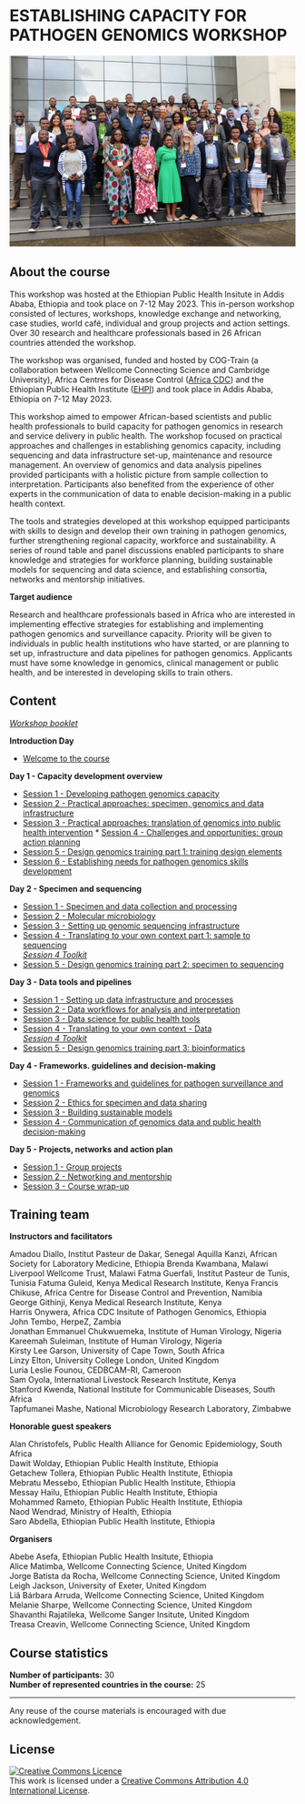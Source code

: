 # ESTABLISHING CAPACITY FOR PATHOGEN GENOMICS WORKSHOP

![Participants of the Establishing Capacity for Pathogen Genomics 2023](images/ECPG.png)

## About the course


This workshop was hosted at the Ethiopian Public Health Insitute in Addis Ababa, Ethiopia and took place on 7-12 May 2023. This in-person workshop consisted of lectures, workshops, knowledge exchange and networking, case studies, world café, individual and group projects and action settings. Over 30 research and healthcare professionals based in 26 African countries attended the workshop. 


The workshop was organised, funded and hosted by COG-Train (a collaboration between Wellcome Connecting Science and Cambridge University),  Africa Centres for Disease Control ([Africa CDC](https://africacdc.org/)) and the Ethiopian Public Health Institute ([EHPI](https://ephi.gov.et/)) and took place in Addis Ababa, Ethiopia on 7-12 May 2023.


This workshop aimed to empower African-based scientists and public health professionals to build capacity for pathogen genomics in research and service delivery in public health. The workshop focused on practical approaches and challenges in establishing genomics capacity, including sequencing and data infrastructure set-up, maintenance and resource management.  An overview of genomics and data analysis pipelines provided participants with a holistic picture from sample collection to interpretation. Participants also benefited from the experience of other experts in the communication of data to enable decision-making in a public health context.  


The tools and strategies developed at this workshop equipped participants with skills to design and develop their own training in pathogen genomics, further strengthening regional capacity, workforce and sustainability. A series of round table and panel discussions enabled participants to share knowledge and strategies for workforce planning, building sustainable models for sequencing and data science, and establishing consortia, networks and mentorship initiatives.


**Target audience**


Research and healthcare professionals based in Africa who are interested in implementing effective strategies for establishing and implementing pathogen genomics and surveillance capacity. Priority will be given to individuals in public health institutions who have started, or are planning to set up, infrastructure and data pipelines for pathogen genomics. Applicants must have some knowledge in genomics, clinical management or public health, and be interested in developing skills to train others.


## Content


_[Workshop booklet](assets/ECPG_Booklet.pdf)_


**Introduction Day**


* [Welcome to the course](assets/ECPG_IntroDay_Slides.pptx.pdf)


**Day 1 - Capacity development overview**
      
* [Session 1 - Developing pathogen genomics capacity](assets/ECPG_D1S1_slides.pptx.pdf)                 
* [Session 2 - Practical approaches: specimen, genomics and data infrastructure](assets/ECPG_D1S2_slides.pptx.pdf)     
* [Session 3 - Practical approaches: translation of genomics into public health intervention](assets/ECPG_D1S3_slides.pptx.pdf)         * [Session 4 - Challenges and opportunities: group action planning](assets/ECPG_D1S4_slides.pptx.pdf)            
* [Session 5 - Design genomics training part 1: training design elements](assets/ECPG_D1S5_slides.pptx.pdf)      
* [Session 6 - Establishing needs for pathogen genomics skills development](assets/ECPG_D1S6_slides.pptx.pdf)       


**Day 2 - Specimen and sequencing**


* [Session 1 - Specimen and data collection and processing](assets/ECPG_D2S1_slides.pptx.pdf)      
* [Session 2 - Molecular microbiology](assets/ECPG_D2S2_slides.pptx.pdf)      
* [Session 3 - Setting up genomic sequencing infrastructure](assets/ECPG_D2S3_slides.pptx.pdf)           
* [Session 4 - Translating to your own context part 1: sample to sequencing](assets/ECPG_D2S4_slides.pptx.pdf)    
      _[Session 4 Toolkit](assets/ECPG_D2_toolkit.xlsx)_        
* [Session 5 - Design genomics training part 2: specimen to sequencing](assets/ECPG_D2S5_slides.pptx.pdf)        


**Day 3 - Data tools and pipelines**


* [Session 1 - Setting up data infrastructure and processes](assets/ECPG_D3S1_slides.pptx.pdf)      
* [Session 2 - Data workflows for analysis and interpretation](assets/ECPG_D3S2_slides.pptx.pdf)      
* [Session 3 - Data science for public health tools](assets/ECPG_D3S3_slides.pptx.pdf)          
* [Session 4 - Translating to your own context - Data](assets/ECPG_D3S4_slides.pptx.pdf)   
      _[Session 4 Toolkit](assets/ECPG_D3_toolkit.xlsx)_        
* [Session 5 - Design genomics training part 3: bioinformatics](assets/ECPG_D3S5_slides.pptx.pdf)            


**Day 4 - Frameworks. guidelines and decision-making**


* [Session 1 - Frameworks and guidelines for pathogen surveillance and genomics](assets/ECPG_D4S1_slides.pptx.pdf)      
* [Session 2 - Ethics for specimen and data sharing](assets/ECPG_D4S2_slides.pptx.pdf)    
* [Session 3 - Building sustainable models](assets/ECPG_D4S3_slides.pptx.pdf)        
* [Session 4 - Communication of genomics data and public health decision-making](assets/ECPG_D4S4_slides.pptx.pdf)                     

**Day 5 - Projects, networks and action plan**


* [Session 1 - Group projects](assets/ECPG_D5S1_slides.pptx.pdf)      
* [Session 2 - Networking and mentorship](assets/ECPG_D5S2_slides.pptx.pdf)      
* [Session 3 - Course wrap-up](assets/ECPG_D5S3_slides.pptx.pdf)        

## Training team

**Instructors and facilitators**

Amadou Diallo, Institut Pasteur de Dakar, Senegal
Aquilla Kanzi, African Society for Laboratory Medicine, Ethiopia
Brenda Kwambana, Malawi Liverpool Wellcome Trust, Malawi
Fatma Guerfali, Institut Pasteur de Tunis, Tunisia
Fatuma Guleid, Kenya Medical Research Institute, Kenya
Francis Chikuse, Africa Centre for Disease Control and Prevention, Namibia        
George Githinji,  Kenya Medical Research Institute, Kenya            
Harris Onywera, Africa CDC Insitute of Pathogen Genomics, Ethiopia          
John Tembo, HerpeZ, Zambia               
Jonathan Emmanuel Chukwuemeka, Institute of Human Virology, Nigeria          
Kareemah Suleiman, Institute of Human Virology, Nigeria               
Kirsty Lee Garson, University of Cape Town, South Africa           
Linzy Elton, University College London, United Kingdom              
Luria Leslie Founou, CEDBCAM-RI, Cameroon         
Sam Oyola, International Livestock Research Institute, Kenya             
Stanford Kwenda, National Institute for Communicable Diseases, South Africa              
Tapfumanei Mashe, National Microbiology Research Laboratory, Zimbabwe

**Honorable guest speakers**

Alan Christofels, Public Health Alliance for Genomic Epidemiology, South Africa        
Dawit Wolday, Ethiopian Public Health Institute, Ethiopia      
Getachew Tollera, Ethiopian Public Health Institute, Ethiopia          
Mebratu Messebo, Ethiopian Public Health Institute, Ethiopia          
Messay Hailu, Ethiopian Public Health Institute, Ethiopia          
Mohammed Rameto, Ethiopian Public Health Institute, Ethiopia       
Naod Wendrad, Ministry of Health, Ethiopia         
Saro Abdella, Ethiopian Public Health Institute, Ethiopia           

**Organisers**

Abebe Asefa, Ethiopian Public Health Insitute, Ethiopia          
Alice Matimba, Wellcome Connecting Science, United Kingdom           
Jorge Batista da Rocha, Wellcome Connecting Science, United Kingdom      
Leigh Jackson, University of Exeter, United Kingdom      
Liã Bárbara Arruda, Wellcome Connecting Science, United Kingdom      
Melanie Sharpe, Wellcome Connecting Science, United Kingdom      
Shavanthi Rajatileka, Wellcome Sanger Insitute, United Kingdom         
Treasa Creavin, Wellcome Connecting Science, United Kingdom      
  
## Course statistics     
             
**Number of participants:** 30      
**Number of represented countries in the course:** 25                   

******
Any reuse of the course materials is encouraged with due acknowledgement.

## License
<a rel="license" href="http://creativecommons.org/licenses/by/4.0/"><img alt="Creative Commons Licence" style="border-width:0" src="https://i.creativecommons.org/l/by/4.0/88x31.png" /></a><br />This work is licensed under a <a rel="license" href="http://creativecommons.org/licenses/by/4.0/">Creative Commons Attribution 4.0 International License</a>.

<!-- ## How to cite    -->     
